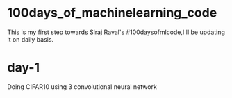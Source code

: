 # 100days_of_machinelearning_code
This is my first step towards Siraj Raval's #100daysofmlcode,I'll be updating it on daily basis. 
# day-1 
Doing CIFAR10 using 3 convolutional neural network
